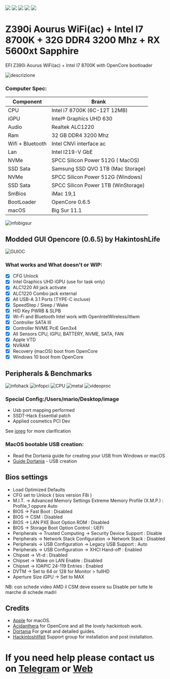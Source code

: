 [![](https://img.shields.io/badge/Gitter%20HL%20Community-Chat-informational?style=flat&logo=gitter&logoColor=white&color=ed1965)](https://gitter.im/Hackintosh-Life-IT/community)
[![](https://img.shields.io/badge/EFI-Release-informational?style=flat&logo=apple&logoColor=white&color=9debeb)](https://github.com/Speeedo83/Gigabyte-Z390i-Aourus-WiFi-i7-8700k-Hackintosh/releases)
[![](https://img.shields.io/badge/Telegram-HackintoshLifeIT-informational?style=flat&logo=telegram&logoColor=white&color=5fb659)](https://t.me/HackintoshLife_it)
[![](https://img.shields.io/badge/Facebook-HackintoshLifeIT-informational?style=flat&logo=facebook&logoColor=white&color=3a4dc9)](https://www.facebook.com/hackintoshlife/)
[![](https://img.shields.io/badge/Instagram-HackintoshLifeIT-informational?style=flat&logo=instagram&logoColor=white&color=8a178a)](https://www.instagram.com/hackintoshlife.it_official/)

# Z390i Aourus WiFi(ac) + Intel I7 8700K + 32G DDR4 3200 Mhz + RX 5600xt Sapphire

EFI Z390i Aourus WiFi(ac) + Intel I7 8700K with OpenCore bootloader

![descrizione](./screenshot/pc.png)


### Computer Spec:

| Component        | Brank                              |
| ---------------- | ---------------------------------- |
| CPU              | Intel i7 8700K (6C-12T 12MB)       |
| iGPU             | Intel® Graphics UHD 630            |
| Audio            | Realtek ALC1220                    |
| Ram              | 32 GB DDR4 3200 Mhz                |
| Wifi + Bluetooth | Intel CNVi interface ac            |
| Lan              | Intel I219-V GbE                   |
| NVMe             | SPCC Silicon Power 512G ( MacOS)   |
| SSD Sata         | Samsung SSD QVO  1TB (Mac Storage) |
| NVMe             | SPCC Silicon Power 512G (Windows)  |
| SSD Sata         | SPCC Silicon Power 1TB (WinStorage)|
| SmBios           | iMac 19,1                          |
| BootLoader       | OpenCore 0.6.5                     |
| macOS            | Big Sur 11.1                       |



![infobigsur](./screenshot/infomac.png)

## Modded GUI Opencore (0.6.5) by HakintoshLife

![GUIOC](./screenshot/gui.png)

### What works and What doesn't or WIP:

- [x] CFG Unlock
- [x] Intel Graphics UHD iGPU (use for task only)
- [x] ALC1220 All jack activate
- [x] ALC1220 Combo jack external
- [x] All USB-A 3.1 Ports (TYPE-C incluse)
- [x] SpeedStep / Sleep / Wake
- [x] HID Key PWRB & SLPB 
- [x] Wi-Fi and Bluetooth Intel work with OpenIntelWireless/itlwm
- [x] Controller SATA III
- [x] Controller NVME PciE Gen3x4 
- [x] All Sensors CPU, IGPU, BATTERY, NVME, SATA, FAN
- [x] Apple VTD
- [x] NVRAM
- [x] Recovery (macOS) boot from OpenCore
- [x] Windows 10 boot from OpenCore

## Peripherals & Benchmarks

![infohack](./screenshot/peripherals.png)
![infopci](./screenshot/pcilist.png)
![CPU](./screenshot/cputest.png)
![metal](./screenshot/benchgpu.png)
![videoproc](./screenshot/videoproc.png)


### Special Config:/Users/mario/Desktop/image

- Usb port mapping performed
- SSDT-Hack Essential patch
- Applied cosmetics PCI Dev

See [ioreg](https://github.com/Speeedo83/Gigabyte-Z390i-Aourus-WiFi-i7-8700k-Hackintosh/blob/main/iMac%20di%20Mario.ioreg) for more clarification


### MacOS bootable USB creation:
- Read the Dortania guide for creating your USB from Windows or macOS
- [Guide Dortania](https://dortania.github.io/OpenCore-Install-Guide/installer-guide/) - USB creation


## Bios settings
* Load Optimized Defaults
* CFG set to Unlock ( bios version F8i )
* M.I.T. -> Advanced Memory Settings Extreme Memory Profile (X.M.P.) : Profile_1 oppure Auto
* BIOS -> Fast Boot : Disabled
* BIOS -> CSM : Disabled
* BIOS -> LAN PXE Boot Option ROM : Disabled
* BIOS -> Storage Boot Option Control : UEFI
* Peripherals -> Trusted Computing -> Security Device Support : Disable
* Peripherals -> Network Stack Configuration -> Network Stack : Disabled
* Peripherals -> USB Configuration -> Legacy USB Support : Auto
* Peripherals -> USB Configuration -> XHCI Hand-off : Enabled
* Chipset -> Vt-d : Disabled
* Chipset -> Wake on LAN Enable : Disabled
* Chipset -> IOAPIC 24-119 Entries : Enabled
* DVTM -> Set to 64 or 128 for Monitor > fullHD
* Aperture Size iGPU -> Set to MAX

NB: con schede video AMD il CSM deve essere su Disable per tutte le marche di schede madri


 

## Credits

- [Apple](https://apple.com) for macOS.
- [Acidanthera](https://github.com/acidanthera) for OpenCore and all the lovely hackintosh work.
- [Dortania](https://dortania.github.io/OpenCore-Install-Guide/config-laptop.plist/icelake.html) For great and detailed guides.
- [Hackintoshlifeit](https://github.com/Hackintoshlifeit) Support group for installation and post installation.

# If you need help please contact us on [Telegram](https://t.me/HackintoshLife_it) or [Web](https://www.hackintoshlife.it/)
